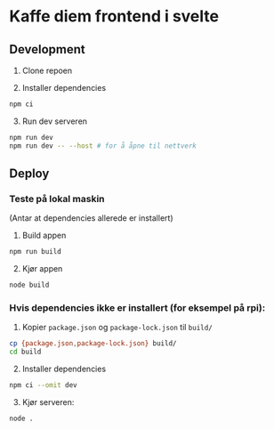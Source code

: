 # Kaffe diem frontend i svelte

## Development

1. Clone repoen

2. Installer dependencies

```bash
npm ci
```

3. Run dev serveren

```bash
npm run dev
npm run dev -- --host # for å åpne til nettverk
```

## Deploy

### Teste på lokal maskin

(Antar at dependencies allerede er installert)

1. Build appen

```bash
npm run build
```

2. Kjør appen

```bash
node build
```

### Hvis dependencies ikke er installert (for eksempel på rpi):

1. Kopier `package.json` og `package-lock.json` til `build/`

```bash
cp {package.json,package-lock.json} build/
cd build
```

2. Installer dependencies

```bash
npm ci --omit dev
```

3. Kjør serveren:

```bash
node .
```
